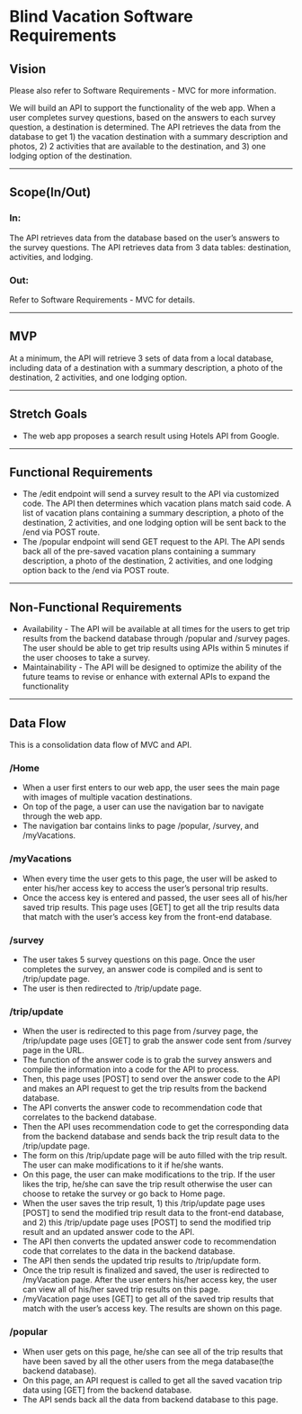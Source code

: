 # Blind Vacation Software Requirements
## Vision
Please also refer to Software Requirements - MVC for more information.  

We will build an API to support the functionality of the web app. When a user completes survey questions, based on the answers to each survey question, a destination is determined. The API retrieves the data from the database to get 1) the vacation destination with a summary description and photos, 2) 2 activities that are available to the destination, and 3) one lodging option of the destination.

---

## Scope(In/Out)
### In:
The API retrieves data from the database based on the user’s answers to the survey questions.
The API retrieves data from 3 data tables: destination, activities, and lodging.

### Out:
Refer to Software Requirements - MVC for details.

---

## MVP
At a minimum, the API will retrieve 3 sets of data from a local database, including data of a destination with a summary description, a photo of the destination, 2 activities, and one lodging option.

---

## Stretch Goals
* The web app proposes a search result using Hotels API from Google.

---

## Functional Requirements
* The /edit endpoint will send a survey result to the API via customized code. The API then determines which vacation plans match said code. A list of vacation plans containing a summary description, a photo of the destination, 2 activities, and one lodging option will be sent back to the /end via POST route.
* The /popular endpoint will send GET request to the API. The API sends back all of the pre-saved vacation plans containing a summary description, a photo of the destination, 2 activities, and one lodging option back to the /end via POST route.

---

## Non-Functional Requirements
* Availability - The API will be available at all times for the users to get trip results from the backend database through /popular and /survey pages. The user should be able to get trip results using APIs within 5 minutes if the user chooses to take a survey. 
* Maintainability - The API will be designed to optimize the ability of the future teams to revise or enhance with external APIs to expand the functionality

---

## Data Flow
This is a consolidation data flow of MVC and API.
### /Home
* When a user first enters  to our web app, the user sees the main page with images of multiple vacation destinations.
* On top of the page, a user can use the navigation bar to navigate through the web app.
* The navigation bar contains links to page /popular, /survey, and /myVacations.
### /myVacations
* When every time the user gets to this page, the user will be asked to enter his/her access key to access the user’s personal trip results. 
* Once the access key is entered and passed, the user sees all of his/her saved trip results. This page uses [GET] to get all the trip results data that match with the user’s access key from the front-end database.
### /survey
* The user takes 5 survey questions on this page. Once the user completes the survey, an answer code is compiled and is sent to /trip/update page.
* The user is then redirected to /trip/update page.
### /trip/update
* When the user is redirected to this page from /survey page, the /trip/update page uses [GET] to grab the answer code sent from /survey page in the URL.
* The function of the answer code is to grab the survey answers and compile the information into a code for the API to process.
* Then, this page uses [POST] to send over the answer code to the API and makes an API request to get the trip results from the backend database.
* The API converts the answer code to recommendation code that correlates to the backend database.
* Then the API uses recommendation code to get the corresponding data from the backend database and sends back the trip result data to the /trip/update page.
* The form on this /trip/update page will be auto filled with the trip result. The user can make modifications to it if he/she wants.
* On this page, the user can make modifications to the trip. If the user likes the trip, he/she can save the trip result otherwise the user can choose to retake the survey or go back to Home page.
* When the user saves the trip result, 1) this /trip/update page uses [POST] to send the modified trip result data to the front-end database, and 2) this /trip/update page uses [POST] to send the modified trip result and an updated answer code to the API.
* The API then converts the updated answer code to recommendation code that correlates to the data in the backend database.
* The API then sends the updated trip results to /trip/update form.
* Once the trip result is finalized and saved, the user is redirected to /myVacation page. After the user enters his/her access key, the user can view all of his/her saved trip results on this page.
* /myVacation page uses [GET] to get all of the saved trip results that match with the user’s access key. The results are shown on this page.
### /popular
* When user gets on this page, he/she can see all of the trip results that have been saved by all the other users from the mega database(the backend database).
* On this page, an API request is called to get all the saved vacation trip data using [GET] from the backend database.
* The API sends back all the data from backend database to this page.
